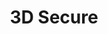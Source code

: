 ---
title: '3D Secure'
weight: 55
meta_title: "3D Secure - MultiSafepay Docs"
logo: '/svgs/Flexible 3D alt.svg'
layout: 'faqplugins'
short_description: "3D Secure authentication for credit card payments."
url: '/features/3d-secure/'
aliases: 
    - /faq/risk-and-fraud/
---